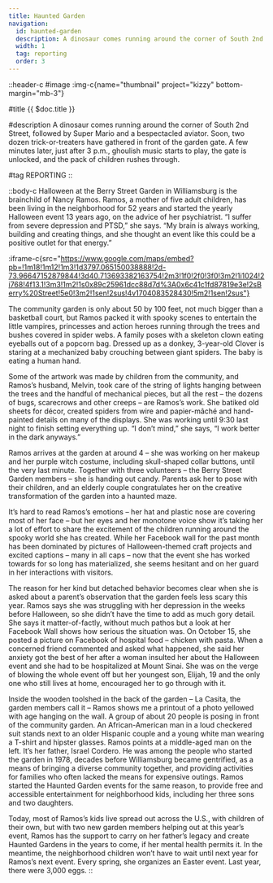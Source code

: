 ```yaml
---
title: Haunted Garden
navigation:
  id: haunted-garden
  description: A dinosaur comes running around the corner of South 2nd Street, followed by Super Mario and a bespectacled aviator. Soon, two dozen trick-or-treaters have gathered in front of the garden gate...
  width: 1
  tag: reporting
  order: 3
---
```


::header-c
#image
:img-c{name="thumbnail" project="kizzy" bottom-margin="mb-3"}

#title
{{ $doc.title }}

#description
A dinosaur comes running around the corner of South 2nd Street, followed by Super Mario and a bespectacled aviator. Soon, two dozen trick-or-treaters have gathered in front of the garden gate. A few minutes later, just after 3 p.m., ghoulish music starts to play, the gate is unlocked, and the pack of children rushes through.

#tag
REPORTING
::

::body-c
Halloween at the Berry Street Garden in Williamsburg is the brainchild of Nancy Ramos. Ramos, a mother of five adult children, has been living in the neighborhood for 52 years and started the yearly Halloween event 13 years ago, on the advice of her psychiatrist. “I suffer from severe depression and PTSD,” she says. “My brain is always working, building and creating things, and she thought an event like this could be a positive outlet for that energy.”

:iframe-c{src="https://www.google.com/maps/embed?pb=!1m18!1m12!1m3!1d3797.065150038888!2d-73.96647152879844!3d40.713693382163754!2m3!1f0!2f0!3f0!3m2!1i1024!2i768!4f13.1!3m3!1m2!1s0x89c25961dcc88d7d%3A0x6c41c1fd87819e3e!2sBerry%20Street!5e0!3m2!1sen!2sus!4v1704083528430!5m2!1sen!2sus"}

The community garden is only about 50 by 100 feet, not much bigger than a basketball court, but Ramos packed it with spooky scenes to entertain the little vampires, princesses and action heroes running through the trees and bushes covered in spider webs. A family poses with a skeleton clown eating eyeballs out of a popcorn bag. Dressed up as a donkey, 3-year-old Clover is staring at a mechanized baby crouching between giant spiders. The baby is eating a human hand.

Some of the artwork was made by children from the community, and Ramos’s husband, Melvin, took care of the string of lights hanging between the trees and the handful of mechanical pieces, but all the rest – the dozens of bugs, scarecrows and other creeps – are Ramos’s work. She batiked old sheets for décor, created spiders from wire and papier-mâché and hand-painted details on many of the displays. She was working until 9:30 last night to finish setting everything up. “I don’t mind,” she says, “I work better in the dark anyways.”

Ramos arrives at the garden at around 4 – she was working on her makeup and her purple witch costume, including skull-shaped collar buttons, until the very last minute. Together with three volunteers – the Berry Street Garden members – she is handing out candy. Parents ask her to pose with their children, and an elderly couple congratulates her on the creative transformation of the garden into a haunted maze.

It’s hard to read Ramos’s emotions – her hat and plastic nose are covering most of her face – but her eyes and her monotone voice show it’s taking her a lot of effort to share the excitement of the children running around the spooky world she has created. While her Facebook wall for the past month has been dominated by pictures of Halloween-themed craft projects and excited captions – many in all caps – now that the event she has worked towards for so long has materialized, she seems hesitant and on her guard in her interactions with visitors.

The reason for her kind but detached behavior becomes clear when she is asked about a parent’s observation that the garden feels less scary this year. Ramos says she was struggling with her depression in the weeks before Halloween, so she didn’t have the time to add as much gory detail. She says it matter-of-factly, without much pathos but a look at her Facebook Wall shows how serious the situation was. On October 15, she posted a picture on Facebook of hospital food – chicken with pasta. When a concerned friend commented and asked what happened, she said her anxiety got the best of her after a woman insulted her about the Halloween event and she had to be hospitalized at Mount Sinai. She was on the verge of blowing the whole event off but her youngest son, Elijah, 19 and the only one who still lives at home, encouraged her to go through with it.

Inside the wooden toolshed in the back of the garden – La Casita, the garden members call it – Ramos shows me a printout of a photo yellowed with age hanging on the wall. A group of about 20 people is posing in front of the community garden. An African-American man in a loud checkered suit stands next to an older Hispanic couple and a young white man wearing a T-shirt and hipster glasses. Ramos points at a middle-aged man on the left. It’s her father, Israel Cordero. He was among the people who started the garden in 1978, decades before Williamsburg became gentrified, as a means of bringing a diverse community together, and providing activities for families who often lacked the means for expensive outings. Ramos started the Haunted Garden events for the same reason, to provide free and accessible entertainment for neighborhood kids, including her three sons and two daughters.

Today, most of Ramos’s kids live spread out across the U.S., with children of their own, but with two new garden members helping out at this year’s event, Ramos has the support to carry on her father’s legacy and create Haunted Gardens in the years to come, if her mental health permits it. In the meantime, the neighborhood children won’t have to wait until next year for Ramos’s next event. Every spring, she organizes an Easter event. Last year, there were 3,000 eggs.
::
